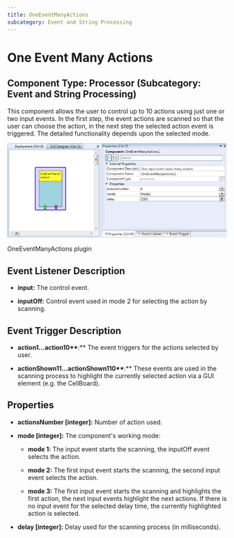 ```yaml
---
title: OneEventManyActions
subcategory: Event and String Processing
---
```


# One Event Many Actions

## Component Type: Processor (Subcategory: Event and String Processing)

This component allows the user to control up to 10 actions using just one or two input events. In the first step, the event actions are scanned so that the user can choose the action, in the next step the selected action event is triggered. The detailed functionality depends upon the selected mode.

![Screenshot: OneEventManyActions plugin](./img/oneeventmanyactions.jpg "Screenshot: OneEventManyActions plugin")

OneEventManyActions plugin

## Event Listener Description

- **input:** The control event.

- **inputOff:** Control event used in mode 2 for selecting the action by scanning.

## Event Trigger Description

- **action1...action10\*\***:\*\* The event triggers for the actions selected by user.

- **actionShown11...actionShown110\*\***:\*\* These events are used in the scanning process to highlight the currently selected action via a GUI element (e.g. the CellBoard).

## Properties

- **actionsNumber \[integer\]:** Number of action used.

- **mode \[integer\]:** The component's working mode:

  - **mode 1:** The input event starts the scanning, the inputOff event selects the action.

  - **mode 2:** The first input event starts the scanning, the second input event selects the action.

  - **mode 3:** The first input event starts the scanning and highlights the first action, the next input events highlight the next actions. If there is no input event for the selected delay time, the currently highlighted action is selected.

- **delay \[integer\]:** Delay used for the scanning process (in milliseconds).
